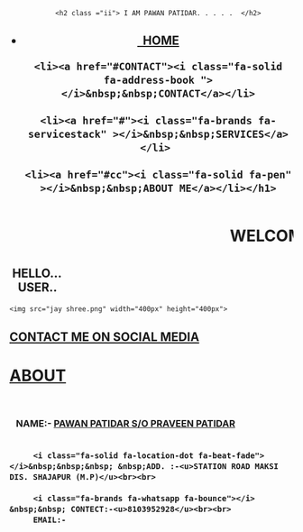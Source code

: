 <!DOCTYPE html>
<html>
<head>
   <meta charset="utf-8">
   <meta name="description"content="pawan">
   <meta name="viewport"content="width=device-width,initial-scale=1.0">
  <title> my first page</title>
  <link rel="stylesheet"  href="lo.css">
  <link rel="stylesheet" href="css/all.css">

</head>
<header>
  <nav>
  <ul>
   
    
    <h2 class ="ii"> I AM PAWAN PATIDAR. . . . .  </h2>
<h1>
    <li><a href="" style=""> <i class="fa-solid fa-house"></i>&nbsp;&nbsp;HOME</a></li>

    <li><a href="#CONTACT"><i class="fa-solid fa-address-book "></i>&nbsp;&nbsp;CONTACT</a></li>

    <li><a href="#"><i class="fa-brands fa-servicestack" ></i>&nbsp;&nbsp;SERVICES</a></li> 

    <li><a href="#cc"><i class="fa-solid fa-pen" ></i>&nbsp;&nbsp;ABOUT ME</a></li></h1>


  </ul>
</nav>
</header>


<body >

  <h1 id="marq" ><marquee>WELCOME MY PAGE</marquee></h1>


  <section id="jay">
   <h1 id="h1">&nbsp;HELLO...<br>&nbsp;&nbsp;&nbsp;USER..</h1>
  
    <img src="jay shree.png" width="400px" height="400px">
  </section>


<section id="CONTACT">

  <h1><u>CONTACT ME ON SOCIAL MEDIA</u></h1>

  
 <div id="media">

 <a id="w" href="https://www.instagram.com/pawan_p_atidar?igsh=YzljYTk1ODg3Zg=="><i class="fa-brands fa-instagram"></i></a>

   <a id="w" href="https://wa.me/+918103952928"><i class="fa-brands fa-whatsapp "></i></a>

  

</div>

</section>


</body>



<footer id="cc">
  
  <div>
    <h1><u>ABOUT</u></h1> 
                  <br>
   <h3>  
         <i class="fa-solid fa-user" ></i> &nbsp;&nbsp;&nbsp;NAME:- <u>PAWAN PATIDAR S/O PRAVEEN PATIDAR</u><br>
         <br>
         
         <i class="fa-solid fa-location-dot fa-beat-fade"></i>&nbsp;&nbsp;&nbsp; &nbsp;ADD. :-<u>STATION ROAD MAKSI DIS. SHAJAPUR (M.P)</u><br><br>

         <i class="fa-brands fa-whatsapp fa-bounce"></i> &nbsp;&nbsp; CONTECT:-<u>8103952928</u><br><br>
         EMAIL:-
   </h3>
  
</div>


</footer>
</html>
